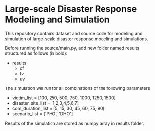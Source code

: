 # Large-scale Disaster Response Modeling and Simulation
This repository contains dataset and source code for modeling and simulation of large-scale disaster response modeling and simulations.

Before running the source/main.py, add new folder named results structured as follows (in bold):
- results
  - cf
  - tv
  - uv

The simulation will run for all combinations of the following parameters

- victim_list = [100, 250, 500, 750, 1000, 1250, 1500]
- disaster_site_list = [1,2,3,4,5,6,7]
- com_duration_list = [5, 15, 30, 45, 60, 75, 90]
- scenario_list = ['PHO', 'DHO']

Results of the simulation are stored as numpy array in results folder.
